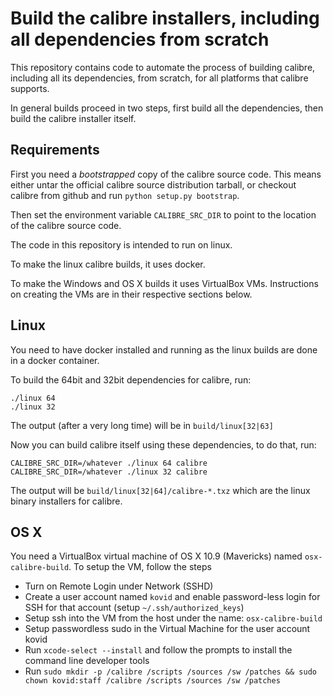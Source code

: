 Build the calibre installers, including all dependencies from scratch
=======================================================================

This repository contains code to automate the process of building calibre,
including all its dependencies, from scratch, for all platforms that calibre
supports. 

In general builds proceed in two steps, first build all the dependencies, then
build the calibre installer itself.

Requirements
---------------

First you need a *bootstrapped* copy of the calibre source code. This means
either untar the official calibre source distribution tarball, or checkout
calibre from github and run `python setup.py bootstrap`.

Then set the environment variable `CALIBRE_SRC_DIR` to point to the location of
the calibre source code.

The code in this repository is intended to run on linux.

To make the linux calibre builds, it uses docker.

To make the Windows and OS X builds it uses VirtualBox VMs. Instructions on
creating the VMs are in their respective sections below.

Linux
-------

You need to have docker installed and running as the linux
builds are done in a docker container.

To build the 64bit and 32bit dependencies for calibre, run:

```
./linux 64
./linux 32
```

The output (after a very long time) will be in `build/linux[32|63]`

Now you can build calibre itself using these dependencies, to do that, run:

```
CALIBRE_SRC_DIR=/whatever ./linux 64 calibre
CALIBRE_SRC_DIR=/whatever ./linux 32 calibre
```

The output will be `build/linux[32|64]/calibre-*.txz` which are the linux
binary installers for calibre.


OS X
------

You need a VirtualBox virtual machine of OS X 10.9 (Mavericks) named
`osx-calibre-build`. To setup the VM, follow the steps

  * Turn on Remote Login under Network (SSHD)
  * Create a user account named `kovid` and enable password-less login for SSH
    for that account (setup `~/.ssh/authorized_keys`)
  * Setup ssh into the VM from the host under the name: `osx-calibre-build`
  * Setup passwordless sudo in the Virtual Machine for the user account kovid
  * Run `xcode-select --install` and follow the prompts to install the command
    line developer tools
  * Run `sudo mkdir -p /calibre /scripts /sources /sw /patches && sudo chown kovid:staff /calibre /scripts /sources /sw /patches`
